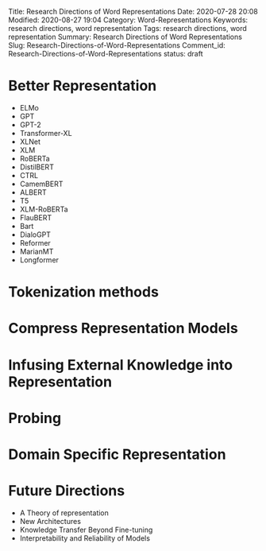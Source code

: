 Title: Research Directions of Word Representations
Date: 2020-07-28 20:08
Modified: 2020-08-27 19:04
Category: Word-Representations
Keywords: research directions, word representation
Tags: research directions, word representation
Summary: Research Directions of Word Representations
Slug: Research-Directions-of-Word-Representations
Comment_id: Research-Directions-of-Word-Representations
status: draft

# Better Representation

- ELMo
- GPT
- GPT-2
- Transformer-XL
- XLNet
- XLM
- RoBERTa
- DistilBERT
- CTRL
- CamemBERT
- ALBERT
- T5
- XLM-RoBERTa
- FlauBERT
- Bart
- DialoGPT
- Reformer
- MarianMT
- Longformer

# Tokenization methods

# Compress Representation Models

# Infusing External Knowledge into Representation

# Probing

# Domain Specific Representation

# Future Directions

- A Theory of representation
- New Architectures
- Knowledge Transfer Beyond Fine-tuning
- Interpretability and Reliability of Models

